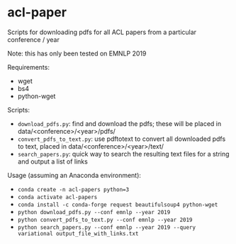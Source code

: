 # acl-paper

Scripts for downloading pdfs for all ACL papers from a particular conference / year

Note: this has only been tested on EMNLP 2019

Requirements:
- wget
- bs4
- python-wget

Scripts:
- `download_pdfs.py`: find and download the pdfs; these will be placed in data/\<conference>/\<year>/pdfs/
- `convert_pdfs_to_text.py`: use pdftotext to convert all downloaded pdfs to text, placed in data/\<conference>/\<year>/text/
- `search_papers.py`: quick way to search the resulting text files for a string and output a list of links

Usage (assuming an Anaconda environment):
- `conda create -n acl-papers python=3`
- `conda activate acl-papers`
- `conda install -c conda-forge request beautifulsoup4 python-wget`
- `python download_pdfs.py --conf emnlp --year 2019`
- `python convert_pdfs_to_text.py --conf emnlp --year 2019`
- `python search_papers.py --conf emnlp --year 2019 --query variational output_file_with_links.txt`

